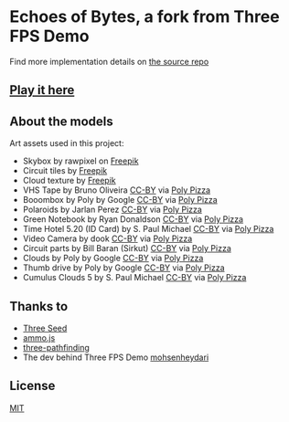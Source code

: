 # Echoes of Bytes, a fork from Three FPS Demo

Find more implementation details on [the source repo](https://github.com/mohsenheydari/three-fps)

## [Play it here](https://catalintatuta.github.io/echoes-of-bytes/index.html)


## About the models
Art assets used in this project:

* Skybox by rawpixel on [Freepik](https://www.freepik.com/free-vector/stream-binary-code-design-vector_31069134.htm#fromView=search&page=1&position=1&uuid=35f96bea-3cd1-46c7-9677-036b4e7a2269)
* Circuit tiles by [Freepik](https://www.freepik.com/free-photo/top-view-circuit-board-close-up_20282397.htm#&position=8&from_view=search&track=ais&uuid=bd03caf3-895d-4be5-9b39-8a9f16b3e759)
* Cloud texture by [Freepik](https://www.freepik.com/free-vector/circuit-background-flat-design_1019409.htm#fromView=search&page=1&position=29&uuid=70b84d2b-8a58-4e12-95b9-d6d4ca1c1bf9)
* VHS Tape by Bruno Oliveira [CC-BY](https://creativecommons.org/licenses/by/3.0/) via [Poly Pizza](https://poly.pizza/m/73PcdQ7OFRX)
* Booombox by Poly by Google [CC-BY](https://creativecommons.org/licenses/by/3.0/) via [Poly Pizza](https://poly.pizza/m/56XYDxnVVM3)
* Polaroids by Jarlan Perez [CC-BY](https://creativecommons.org/licenses/by/3.0/) via [Poly Pizza](https://poly.pizza/m/6BgcoF0LL6y)
* Green Notebook by Ryan Donaldson [CC-BY](https://creativecommons.org/licenses/by/3.0/) via [Poly Pizza](https://poly.pizza/m/a-pdTVJ1F46)
* Time Hotel 5.20 (ID Card) by S. Paul Michael [CC-BY](https://creativecommons.org/licenses/by/3.0/) via [Poly Pizza](https://poly.pizza/m/0ZXI8WCHi9_)
* Video Camera by dook [CC-BY](https://creativecommons.org/licenses/by/3.0/) via [Poly Pizza](https://poly.pizza/m/7IV9LlcdNB)
* Circuit parts by Bill Baran (Sirkut) [CC-BY](https://creativecommons.org/licenses/by/3.0/) via [Poly Pizza](https://poly.pizza/m/fL02Z7OItO9)
* Clouds by Poly by Google [CC-BY](https://creativecommons.org/licenses/by/3.0/) via [Poly Pizza](https://poly.pizza/m/5vL346OfNST)
* Thumb drive by Poly by Google [CC-BY](https://creativecommons.org/licenses/by/3.0/) via [Poly Pizza](https://poly.pizza/m/8DhBCSmGQ2I)
* Cumulus Clouds 5 by S. Paul Michael [CC-BY](https://creativecommons.org/licenses/by/3.0/) via [Poly Pizza](https://poly.pizza/m/25RmW99gwuv)

## Thanks to
* [Three Seed](https://github.com/edwinwebb/three-seed)
* [ammo.js](https://github.com/kripken/ammo.js/)
* [three-pathfinding](https://github.com/donmccurdy/three-pathfinding)
* The dev behind Three FPS Demo [mohsenheydari](https://github.com/mohsenheydari/)

## License
[MIT](https://github.com/mohsenheydari/three-fps/blob/master/LICENSE)
